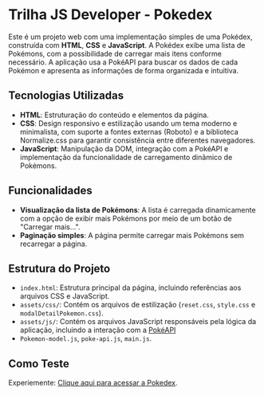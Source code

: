 # Trilha JS Developer - Pokedex

Este é um projeto web com uma implementação simples de uma Pokédex, construída com **HTML**, **CSS** e **JavaScript**. A Pokédex exibe uma lista de Pokémons, com a possibilidade de carregar mais itens conforme necessário. A aplicação usa a PokéAPI para buscar os dados de cada Pokémon e apresenta as informações de forma organizada e intuitiva.

## Tecnologias Utilizadas

-   **HTML**: Estruturação do conteúdo e elementos da página.
-   **CSS**: Design responsivo e estilização usando um tema moderno e minimalista, com suporte a fontes externas (Roboto) e a biblioteca Normalize.css para garantir consistência entre diferentes navegadores.
-   **JavaScript**: Manipulação da DOM, integração com a PokéAPI e implementação da funcionalidade de carregamento dinâmico de Pokémons.


## Funcionalidades

-   **Visualização da lista de Pokémons**: A lista é carregada dinamicamente com a opção de exibir mais Pokémons por meio de um botão de "Carregar mais...".
-   **Paginação simples**: A página permite carregar mais Pokémons sem recarregar a página.

## Estrutura do Projeto

-   `index.html`: Estrutura principal da página, incluindo referências aos arquivos CSS e JavaScript.
-   `assets/css/`: Contém os arquivos de estilização (`reset.css`, `style.css` e `modalDetailPokemon.css`).
-   `assets/js/`: Contém os arquivos JavaScript responsáveis pela lógica da aplicação, incluindo a interação com a [PokéAPI](https://pokeapi.co/) 
-   `Pokemon-model.js`, `poke-api.js`, `main.js`.

## Como Teste
Experiemente: [Clique aqui para acessar a Pokedex](https://rsouza13.github.io/Pokedex/).